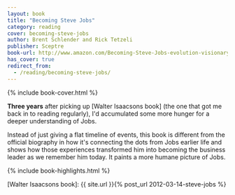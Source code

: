 ```yaml
---
layout: book
title: "Becoming Steve Jobs"
category: reading
cover: becoming-steve-jobs
author: Brent Schlender and Rick Tetzeli
publisher: Sceptre
book-url: http://www.amazon.com/Becoming-Steve-Jobs-evolution-visionary-ebook/dp/B00P6URK66/
has_cover: true
redirect_from:
  - /reading/becoming-steve-jobs/
---
```

{% include book-cover.html %}

**Three years** after picking up [Walter Isaacsons book] (the one that got me back in to reading regularly), I'd accumulated some more hunger for a deeper understanding of Jobs.

Instead of just giving a flat timeline of events, this book is different from the official biography in how it's connecting the dots from Jobs earlier life and shows how those experiences transformed him into becoming the business leader as we remember him today. It paints a more humane picture of Jobs.

{% include book-highlights.html %}

[Walter Isaacsons book]: {{ site.url }}{% post_url 2012-03-14-steve-jobs %}
